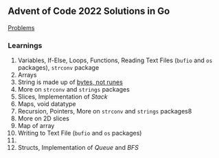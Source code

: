 ## Advent of Code 2022 Solutions in Go

[Problems](https://adventofcode.com/2022)

### Learnings

1. Variables, If-Else, Loops, Functions, Reading Text Files (`bufio` and `os` packages), `strconv` package
2. Arrays
3. String is made up of [bytes, not runes](https://gobyexample.com/strings-and-runes)
4. More on `strconv` and `strings` packages
5. Slices, Implementation of _Stack_
6. Maps, void datatype
7. Recursion, Pointers, More on `strconv` and `strings` packages8
8. More on 2D slices
9. Map of array
10. Writing to Text File (`bufio` and `os` packages)
11.
12. Structs, Implementation of _Queue_ and _BFS_
